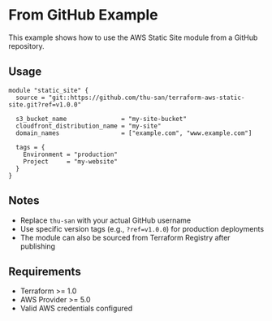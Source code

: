 # From GitHub Example

This example shows how to use the AWS Static Site module from a GitHub repository.

## Usage

```hcl
module "static_site" {
  source = "git::https://github.com/thu-san/terraform-aws-static-site.git?ref=v1.0.0"

  s3_bucket_name               = "my-site-bucket"
  cloudfront_distribution_name = "my-site"
  domain_names                 = ["example.com", "www.example.com"]

  tags = {
    Environment = "production"
    Project     = "my-website"
  }
}
```

## Notes

- Replace `thu-san` with your actual GitHub username
- Use specific version tags (e.g., `?ref=v1.0.0`) for production deployments
- The module can also be sourced from Terraform Registry after publishing

## Requirements

- Terraform >= 1.0
- AWS Provider >= 5.0
- Valid AWS credentials configured
